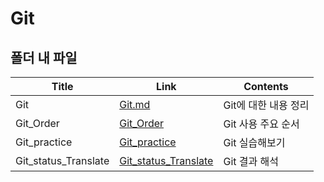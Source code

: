 # Git



## 폴더 내 파일

| Title                | Link                                           | Contents             |
| -------------------- | ---------------------------------------------- | -------------------- |
| Git                  | [Git.md](./Git.md)                             | Git에 대한 내용 정리 |
| Git_Order            | [Git_Order](./Git_Order.md)                    | Git 사용 주요 순서   |
| Git_practice         | [Git_practice](./Git_practice.md)                 | Git 실습해보기       |
| Git_status_Translate | [Git_status_Translate](./Git_status_Translate.md) | Git 결과 해석        |



